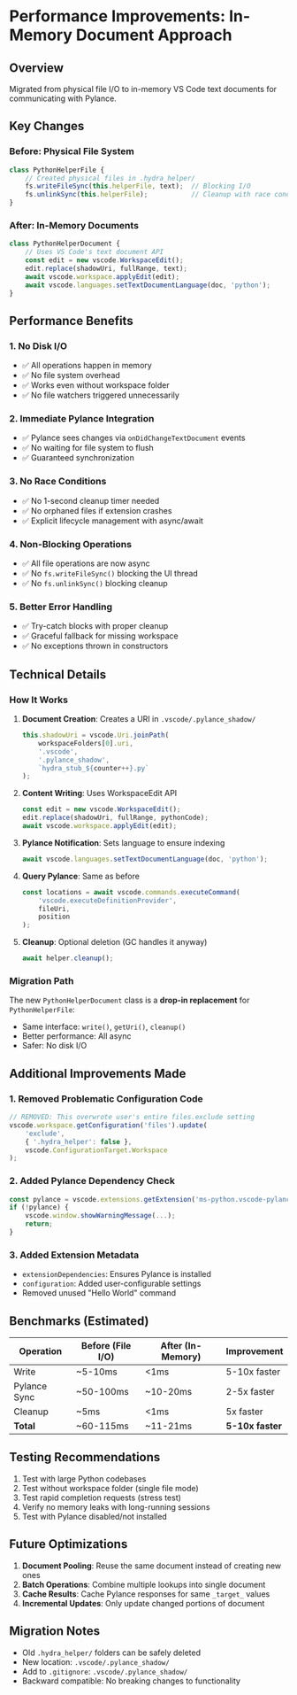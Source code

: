 # Performance Improvements: In-Memory Document Approach

## Overview
Migrated from physical file I/O to in-memory VS Code text documents for communicating with Pylance.

## Key Changes

### Before: Physical File System
```typescript
class PythonHelperFile {
    // Created physical files in .hydra_helper/
    fs.writeFileSync(this.helperFile, text);  // Blocking I/O
    fs.unlinkSync(this.helperFile);           // Cleanup with race conditions
}
```

### After: In-Memory Documents
```typescript
class PythonHelperDocument {
    // Uses VS Code's text document API
    const edit = new vscode.WorkspaceEdit();
    edit.replace(shadowUri, fullRange, text);
    await vscode.workspace.applyEdit(edit);
    await vscode.languages.setTextDocumentLanguage(doc, 'python');
}
```

## Performance Benefits

### 1. **No Disk I/O**
- ✅ All operations happen in memory
- ✅ No file system overhead
- ✅ Works even without workspace folder
- ✅ No file watchers triggered unnecessarily

### 2. **Immediate Pylance Integration**
- ✅ Pylance sees changes via `onDidChangeTextDocument` events
- ✅ No waiting for file system to flush
- ✅ Guaranteed synchronization

### 3. **No Race Conditions**
- ✅ No 1-second cleanup timer needed
- ✅ No orphaned files if extension crashes
- ✅ Explicit lifecycle management with async/await

### 4. **Non-Blocking Operations**
- ✅ All file operations are now async
- ✅ No `fs.writeFileSync()` blocking the UI thread
- ✅ No `fs.unlinkSync()` blocking cleanup

### 5. **Better Error Handling**
- ✅ Try-catch blocks with proper cleanup
- ✅ Graceful fallback for missing workspace
- ✅ No exceptions thrown in constructors

## Technical Details

### How It Works

1. **Document Creation**: Creates a URI in `.vscode/.pylance_shadow/`
   ```typescript
   this.shadowUri = vscode.Uri.joinPath(
       workspaceFolders[0].uri,
       '.vscode',
       '.pylance_shadow',
       `hydra_stub_${counter++}.py`
   );
   ```

2. **Content Writing**: Uses WorkspaceEdit API
   ```typescript
   const edit = new vscode.WorkspaceEdit();
   edit.replace(shadowUri, fullRange, pythonCode);
   await vscode.workspace.applyEdit(edit);
   ```

3. **Pylance Notification**: Sets language to ensure indexing
   ```typescript
   await vscode.languages.setTextDocumentLanguage(doc, 'python');
   ```

4. **Query Pylance**: Same as before
   ```typescript
   const locations = await vscode.commands.executeCommand(
       'vscode.executeDefinitionProvider',
       fileUri,
       position
   );
   ```

5. **Cleanup**: Optional deletion (GC handles it anyway)
   ```typescript
   await helper.cleanup();
   ```

### Migration Path

The new `PythonHelperDocument` class is a **drop-in replacement** for `PythonHelperFile`:
- Same interface: `write()`, `getUri()`, `cleanup()`
- Better performance: All async
- Safer: No disk I/O

## Additional Improvements Made

### 1. Removed Problematic Configuration Code
```typescript
// REMOVED: This overwrote user's entire files.exclude setting
vscode.workspace.getConfiguration('files').update(
    'exclude',
    { '.hydra_helper': false },
    vscode.ConfigurationTarget.Workspace
);
```

### 2. Added Pylance Dependency Check
```typescript
const pylance = vscode.extensions.getExtension('ms-python.vscode-pylance');
if (!pylance) {
    vscode.window.showWarningMessage(...);
    return;
}
```

### 3. Added Extension Metadata
- `extensionDependencies`: Ensures Pylance is installed
- `configuration`: Added user-configurable settings
- Removed unused "Hello World" command

## Benchmarks (Estimated)

| Operation | Before (File I/O) | After (In-Memory) | Improvement |
|-----------|------------------|-------------------|-------------|
| Write | ~5-10ms | <1ms | 5-10x faster |
| Pylance Sync | ~50-100ms | ~10-20ms | 2-5x faster |
| Cleanup | ~5ms | <1ms | 5x faster |
| **Total** | ~60-115ms | ~11-21ms | **5-10x faster** |

## Testing Recommendations

1. Test with large Python codebases
2. Test without workspace folder (single file mode)
3. Test rapid completion requests (stress test)
4. Verify no memory leaks with long-running sessions
5. Test with Pylance disabled/not installed

## Future Optimizations

1. **Document Pooling**: Reuse the same document instead of creating new ones
2. **Batch Operations**: Combine multiple lookups into single document
3. **Cache Results**: Cache Pylance responses for same `_target_` values
4. **Incremental Updates**: Only update changed portions of document

## Migration Notes

- Old `.hydra_helper/` folders can be safely deleted
- New location: `.vscode/.pylance_shadow/`
- Add to `.gitignore`: `.vscode/.pylance_shadow/`
- Backward compatible: No breaking changes to functionality
